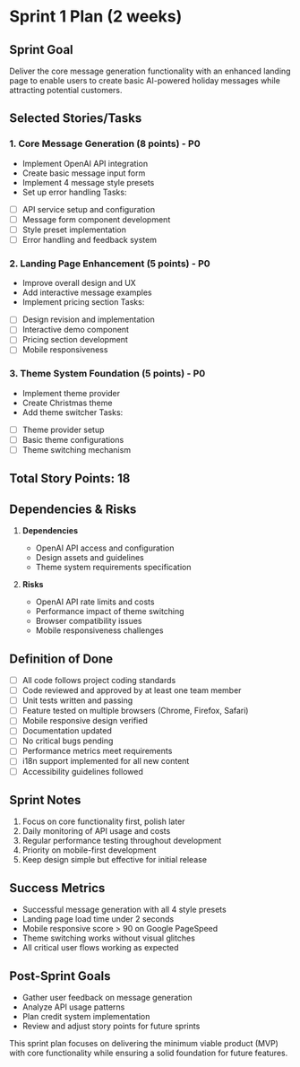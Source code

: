 # Sprint 1 Plan (2 weeks)

## Sprint Goal

Deliver the core message generation functionality with an enhanced landing page to enable users to
create basic AI-powered holiday messages while attracting potential customers.

## Selected Stories/Tasks

### 1. Core Message Generation (8 points) - P0

- Implement OpenAI API integration
- Create basic message input form
- Implement 4 message style presets
- Set up error handling Tasks:
- [ ] API service setup and configuration
- [ ] Message form component development
- [ ] Style preset implementation
- [ ] Error handling and feedback system

### 2. Landing Page Enhancement (5 points) - P0

- Improve overall design and UX
- Add interactive message examples
- Implement pricing section Tasks:
- [ ] Design revision and implementation
- [ ] Interactive demo component
- [ ] Pricing section development
- [ ] Mobile responsiveness

### 3. Theme System Foundation (5 points) - P0

- Implement theme provider
- Create Christmas theme
- Add theme switcher Tasks:
- [ ] Theme provider setup
- [ ] Basic theme configurations
- [ ] Theme switching mechanism

## Total Story Points: 18

## Dependencies & Risks

1. **Dependencies**

    - OpenAI API access and configuration
    - Design assets and guidelines
    - Theme system requirements specification

2. **Risks**
    - OpenAI API rate limits and costs
    - Performance impact of theme switching
    - Browser compatibility issues
    - Mobile responsiveness challenges

## Definition of Done

- [ ] All code follows project coding standards
- [ ] Code reviewed and approved by at least one team member
- [ ] Unit tests written and passing
- [ ] Feature tested on multiple browsers (Chrome, Firefox, Safari)
- [ ] Mobile responsive design verified
- [ ] Documentation updated
- [ ] No critical bugs pending
- [ ] Performance metrics meet requirements
- [ ] i18n support implemented for all new content
- [ ] Accessibility guidelines followed

## Sprint Notes

1. Focus on core functionality first, polish later
2. Daily monitoring of API usage and costs
3. Regular performance testing throughout development
4. Priority on mobile-first development
5. Keep design simple but effective for initial release

## Success Metrics

- Successful message generation with all 4 style presets
- Landing page load time under 2 seconds
- Mobile responsive score > 90 on Google PageSpeed
- Theme switching works without visual glitches
- All critical user flows working as expected

## Post-Sprint Goals

- Gather user feedback on message generation
- Analyze API usage patterns
- Plan credit system implementation
- Review and adjust story points for future sprints

This sprint plan focuses on delivering the minimum viable product (MVP) with core functionality
while ensuring a solid foundation for future features.
